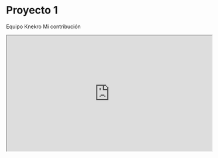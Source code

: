 # Proyecto 1
 Equipo Knekro
Mi contribución
<iframe width="560" height="315" src="https://www.twitch.tv/knekro/clip/UnsightlyMildDunlinOSfrog?filter=clips&range=30d&sort=time">
 </iframe>
 
